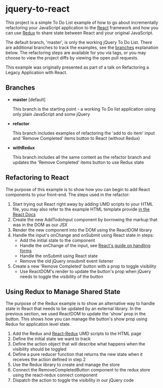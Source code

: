 # jquery-to-react
This project is a simple To Do List example of how to go about incrementally refactoring your JavaScript application to the [React](https://reactjs.org/) framework and how you can use [Redux](https://redux.js.org/) to share state between React and your original JavaScript.

The default branch, 'master', is only the working jQuery To Do List. There are additional branches to track the examples, see the [branches](#branches) explanation below. The refactoring steps are available for you via tags, or you may choose to view the project diffs by viewing the open pull requests.

This example was originally presented as part of a talk on Refactoring a Legacy Application with React.

## Branches
 - **master** [default]

      This branch is the starting point - a working To Do list application using only plain JavaScript and some jQuery

 - **refactor**

      This branch includes examples of refactoring the 'add to do item' input and 'Remove Completed' items button to React (without Redux)

 - **withRedux**

      This branch includes all the same content as the refactor branch and updates the 'Remove Completed' items button to use Redux state


## Refactoring to React

The purpose of this example is to show how you can begin to add React components to your front-end. The steps used in the refactor:
1. Start trying out React right away by adding UMD scripts to your HTML file, you may also refer to the example HTML template provide [in the React Docs](https://reactjs.org/docs/try-react.html)
2. Create the new AddTodoInput component by borrowing the markup that was in the DOM as our JSX
3. Render the new component into the DOM using the ReactDOM library
4. Handle the input's onChange and onSubmit using React state in steps:
    - Add the initial state to the component
    - Handle the onChange of the input, see [React's guide on handling forms](https://reactjs.org/docs/forms.html)
    - Handle the onSubmit using React state
    - Remove the old jQuery onsubmit event listener
5. Create a new 'Remove Completed' button with a prop to toggle visibility
    - Use ReactDOM's render to update the button's prop when jQuery needs to toggle the visibility of the button

## Using Redux to Manage Shared State

The purpose of the Redux example is to show an alternative way to handle state in React that needs to be updated by an external library. In the previous section, we used ReactDOM to update the 'show' prop in the button. This shows how you can manage the button's show prop using Redux for application level state.
1. Add the Redux and [React-Redux](https://redux.js.org/docs/basics/UsageWithReact.html) UMD scripts to the HTML page
2. Define the initial state we want to track
3. Define the action object that will describe what happens when the visibility should be toggled
4. Define a pure reducer function that returns the new state when it receives the action defined in step 2
5. Use the Redux library to create and manage the store
6. Connect the RemoveCompletedButton component to the redux store using the react-redux connect component
7. Dispatch the action to toggle the visibility in our jQuery code
